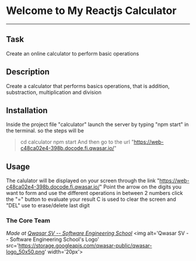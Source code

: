 # Welcome to My Reactjs Calculator
***

## Task
Create an online calculator to perform basic operations

## Description
Create a calculator that performs basics operations, that is addition, substraction, multiplication and division

## Installation
Inside the project file "calculator" launch the server by typing "npm start" in the terminal. so the steps will be
>cd calculator
>npm start
And then go to the url "https://web-c48ca02e4-398b.docode.fi.qwasar.io/"

## Usage
The calulator will be displayed on your screen through the link "https://web-c48ca02e4-398b.docode.fi.qwasar.io/"
Point the arrow on the digits you want to form and use the different operations in between 2 numbers
click the "=" button to evaluate your result
C is used to clear the screen and "DEL" use to erase/delete last digit

### The Core Team


<span><i>Made at <a href='https://qwasar.io'>Qwasar SV -- Software Engineering School</a></i></span>
<span><img alt='Qwasar SV -- Software Engineering School's Logo' src='https://storage.googleapis.com/qwasar-public/qwasar-logo_50x50.png' width='20px'></span>